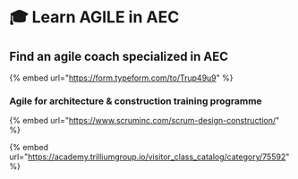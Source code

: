# 🎓 Learn AGILE in AEC

## Find an agile coach specialized in AEC

{% embed url="https://form.typeform.com/to/Trup49u9" %}



### Agile for architecture & construction training programme

{% embed url="https://www.scruminc.com/scrum-design-construction/" %}

{% embed url="https://academy.trilliumgroup.io/visitor_class_catalog/category/75592" %}


